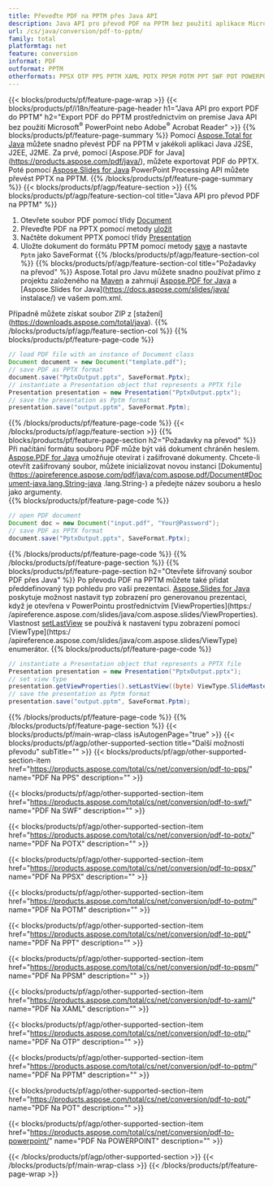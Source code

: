 ```yaml
---
title: Převeďte PDF na PPTM přes Java API
description: Java API pro převod PDF na PPTM bez použití aplikace Microsoft Word
url: /cs/java/conversion/pdf-to-pptm/
family: total
platformtag: net
feature: conversion
informat: PDF
outformat: PPTM
otherformats: PPSX OTP PPS PPTM XAML POTX PPSM POTM PPT SWF POT POWERPOINT
---
```

{{< blocks/products/pf/feature-page-wrap >}}
{{< blocks/products/pf/i18n/feature-page-header h1="Java API pro export PDF do PPTM" h2="Export PDF do PPTM prostřednictvím on premise Java API bez použití Microsoft<sup>&reg;</sup> PowerPoint nebo Adobe<sup>&reg;</sup> Acrobat Reader" >}}
{{% blocks/products/pf/feature-page-summary %}}
Pomocí [Aspose.Total for Java](https://products.aspose.com/total/java/) můžete snadno převést PDF na PPTM v jakékoli aplikaci Java J2SE, J2EE, J2ME. Za prvé, pomocí [Aspose.PDF for Java] (https://products.aspose.com/pdf/java/), můžete exportovat PDF do PPTX. Poté pomocí [Aspose.Slides for Java](https://products.aspose.com/slides/java/) PowerPoint Processing API můžete převést PPTX na PPTM.
{{% /blocks/products/pf/feature-page-summary  %}}
{{< blocks/products/pf/agp/feature-section >}}
{{% blocks/products/pf/agp/feature-section-col title="Java API pro převod PDF na PPTM" %}}
1. Otevřete soubor PDF pomocí třídy [Document](https://apireference.aspose.com/pdf/java/com.aspose.pdf/Document)
2. Převeďte PDF na PPTX pomocí metody [uložit](https://apireference.aspose.com/pdf/java/com.aspose.pdf/Document#save-java.lang.String-int-)
3. Načtěte dokument PPTX pomocí třídy [Presentation](https://apireference.aspose.com/slides/java/com.aspose.slides/Presentation)
4. Uložte dokument do formátu PPTM pomocí metody [save](https://apireference.aspose.com/slides/java/com.aspose.slides/Presentation#save-java.lang.String-int-) a nastavte ` Pptm` jako SaveFormat
{{% /blocks/products/pf/agp/feature-section-col %}}
{{% blocks/products/pf/agp/feature-section-col title="Požadavky na převod" %}}
Aspose.Total pro Javu můžete snadno používat přímo z projektu založeného na [Maven](https://repository.aspose.com/webapp/#/artifacts/browse/tree/General/repo/com/aspose/aspose-total) a zahrnují [Aspose.PDF for Java](https://docs.aspose.com/pdf/java/installation/) a [Aspose.Slides for Java](https://docs.aspose.com/slides/java/ instalace/) ve vašem pom.xml.

Případně můžete získat soubor ZIP z [stažení] (https://downloads.aspose.com/total/java).
{{% /blocks/products/pf/agp/feature-section-col %}}
{{% blocks/products/pf/feature-page-code %}}

```java
// load PDF file with an instance of Document class
Document document = new Document("template.pdf");
// save PDF as PPTX format 
document.save("PptxOutput.pptx", SaveFormat.Pptx); 
// instantiate a Presentation object that represents a PPTX file
Presentation presentation = new Presentation("PptxOutput.pptx");
// save the presentation as Pptm format
presentation.save("output.pptm", SaveFormat.Pptm);   
```
{{% /blocks/products/pf/feature-page-code %}}
{{< /blocks/products/pf/agp/feature-section >}}
{{% blocks/products/pf/feature-page-section  h2="Požadavky na převod" %}}
Při načítání formátu souboru PDF může být váš dokument chráněn heslem. [Aspose.PDF for Java](https://products.aspose.com/pdf/java/) umožňuje otevírat i zašifrované dokumenty. Chcete-li otevřít zašifrovaný soubor, můžete inicializovat novou instanci [Dokumentu](https://apireference.aspose.com/pdf/java/com.aspose.pdf/Document#Document-java.lang.String-java .lang.String-) a předejte název souboru a heslo jako argumenty.  
{{% blocks/products/pf/feature-page-code %}}

```java
// open PDF document
Document doc = new Document("input.pdf", "Your@Password");
// save PDF as PPTX format 
document.save("PptxOutput.pptx", SaveFormat.Pptx); 

```
{{% /blocks/products/pf/feature-page-code  %}}
{{% /blocks/products/pf/feature-page-section %}}
{{% blocks/products/pf/feature-page-section  h2="Otevřete šifrovaný soubor PDF přes Java" %}}
Po převodu PDF na PPTM můžete také přidat předdefinovaný typ pohledu pro vaši prezentaci. [Aspose.Slides for Java](https://products.aspose.com/slides/java/) poskytuje možnost nastavit typ zobrazení pro generovanou prezentaci, když je otevřena v PowerPointu prostřednictvím [ViewProperties](https:/ /apireference.aspose.com/slides/java/com.aspose.slides/ViewProperties). Vlastnost [setLastView](https://apireference.aspose.com/slides/java/com.aspose.slides/ViewProperties#setLastView-int-) se používá k nastavení typu zobrazení pomocí [ViewType](https:/ /apireference.aspose.com/slides/java/com.aspose.slides/ViewType) enumerátor. 
{{% blocks/products/pf/feature-page-code %}}

```java
// instantiate a Presentation object that represents a PPTX file
Presentation presentation = new Presentation("PptxOutput.pptx");
// set view type
presentation.getViewProperties().setLastView((byte) ViewType.SlideMasterView);
// save the presentation as Pptm format
presentation.save("output.pptm", SaveFormat.Pptm);    
```
{{% /blocks/products/pf/feature-page-code  %}}
{{% /blocks/products/pf/feature-page-section %}}
{{< blocks/products/pf/main-wrap-class isAutogenPage="true" >}}
{{< blocks/products/pf/agp/other-supported-section title="Další možnosti převodu" subTitle="" >}}
{{< blocks/products/pf/agp/other-supported-section-item href="https://products.aspose.com/total/cs/net/conversion/pdf-to-pps/" name="PDF Na PPS" description="" >}}

{{< blocks/products/pf/agp/other-supported-section-item href="https://products.aspose.com/total/cs/net/conversion/pdf-to-swf/" name="PDF Na SWF" description="" >}}

{{< blocks/products/pf/agp/other-supported-section-item href="https://products.aspose.com/total/cs/net/conversion/pdf-to-potx/" name="PDF Na POTX" description="" >}}

{{< blocks/products/pf/agp/other-supported-section-item href="https://products.aspose.com/total/cs/net/conversion/pdf-to-ppsx/" name="PDF Na PPSX" description="" >}}

{{< blocks/products/pf/agp/other-supported-section-item href="https://products.aspose.com/total/cs/net/conversion/pdf-to-potm/" name="PDF Na POTM" description="" >}}

{{< blocks/products/pf/agp/other-supported-section-item href="https://products.aspose.com/total/cs/net/conversion/pdf-to-ppt/" name="PDF Na PPT" description="" >}}

{{< blocks/products/pf/agp/other-supported-section-item href="https://products.aspose.com/total/cs/net/conversion/pdf-to-ppsm/" name="PDF Na PPSM" description="" >}}

{{< blocks/products/pf/agp/other-supported-section-item href="https://products.aspose.com/total/cs/net/conversion/pdf-to-xaml/" name="PDF Na XAML" description="" >}}

{{< blocks/products/pf/agp/other-supported-section-item href="https://products.aspose.com/total/cs/net/conversion/pdf-to-otp/" name="PDF Na OTP" description="" >}}

{{< blocks/products/pf/agp/other-supported-section-item href="https://products.aspose.com/total/cs/net/conversion/pdf-to-pptm/" name="PDF Na PPTM" description="" >}}

{{< blocks/products/pf/agp/other-supported-section-item href="https://products.aspose.com/total/cs/net/conversion/pdf-to-pot/" name="PDF Na POT" description="" >}}

{{< blocks/products/pf/agp/other-supported-section-item href="https://products.aspose.com/total/cs/net/conversion/pdf-to-powerpoint/" name="PDF Na POWERPOINT" description="" >}}


{{< /blocks/products/pf/agp/other-supported-section >}}
{{< /blocks/products/pf/main-wrap-class >}}
{{< /blocks/products/pf/feature-page-wrap >}}